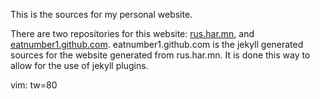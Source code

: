 This is the sources for my personal website.

There are two repositories for this website:
[rus.har.mn](https://github.com/eatnumber1/rus.har.mn), and
[eatnumber1.github.com](https://github.com/eatnumber1/eatnumber1.github.com).
eatnumber1.github.com is the jekyll generated sources for the website generated
from rus.har.mn. It is done this way to allow for the use of jekyll plugins.

vim: tw=80
